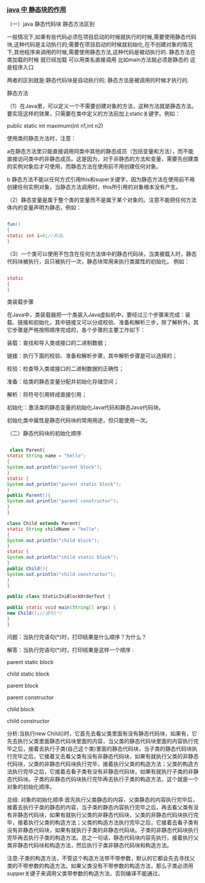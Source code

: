 ### [java 中 静态块的作用](https://www.cnblogs.com/jiangyi666/p/5665130.html)

（一）java 静态代码块 静态方法区别

一般情况下,如果有些代码必须在项目启动的时候就执行的时候,需要使用静态代码块,这种代码是主动执行的;需要在项目启动的时候就初始化,在不创建对象的情况下,其他程序来调用的时候,需要使用静态方法,这种代码是被动执行的. 静态方法在类加载的时候 就已经加载 可以用类名直接调用
比如main方法就必须是静态的 这是程序入口

两者的区别就是:静态代码块是自动执行的;   静态方法是被调用的时候才执行的.

静态方法

（1）在Java里，可以定义一个不需要创建对象的方法，这种方法就是静态方法。要实现这样的效果，只需要在类中定义的方法前加上static关键字。例如：

public static int maximum(int n1,int n2)

使用类的静态方法时，注意：

a在静态方法里只能直接调用同类中其他的静态成员（包括变量和方法），而不能直接访问类中的非静态成员。这是因为，对于非静态的方法和变量，需要先创建类的实例对象后才可使用，而静态方法在使用前不用创建任何对象。

b 静态方法不能以任何方式引用this和super关键字，因为静态方法在使用前不用创建任何实例对象，当静态方法调用时，this所引用的对象根本没有产生。

（2）静态变量是属于整个类的变量而不是属于某个对象的。注意不能把任何方法体内的变量声明为静态，例如：

```java

fun()
{
static int i=0;//非法。
}

```

（3）一个类可以使用不包含在任何方法体中的静态代码块，当类被载入时，静态代码块被执行，且只被执行一次，静态块常用来执行类属性的初始化。
例如：

```java

static
{
}

```

类装载步骤

在Java中，类装载器把一个类装入Java虚拟机中，要经过三个步骤来完成：装载、链接和初始化，其中链接又可以分成校验、准备和解析三步，除了解析外，其它步骤是严格按照顺序完成的，各个步骤的主要工作如下：

装载：查找和导入类或接口的二进制数据；

链接：执行下面的校验、准备和解析步骤，其中解析步骤是可以选择的；

校验：检查导入类或接口的二进制数据的正确性；

准备：给类的静态变量分配并初始化存储空间；

解析：将符号引用转成直接引用；

初始化：激活类的静态变量的初始化Java代码和静态Java代码块。

初始化类中属性是静态代码块的常用用途，但只能使用一次。

（二）静态代码块的初始化顺序

```java

 class Parent{ 
static String name = "hello"; 
{ 
System.out.println("parent block"); 
} 
static { 
System.out.println("parent static block"); 
} 
public Parent(){ 
System.out.println("parent constructor"); 
} 
} 

class Child extends Parent{ 
static String childName = "hello"; 
{ 
System.out.println("child block"); 
} 
static { 
System.out.println("child static block"); 
} 
public Child(){ 
System.out.println("child constructor"); 
} 
} 

public class StaticIniBlockOrderTest { 

public static void main(String[] args) { 
new Child();//语句(*) 
} 
}

```

问题：当执行完语句(*)时，打印结果是什么顺序？为什么？

解答：当执行完语句(*)时，打印结果是这样一个顺序 :

parent static block

child static block

parent block

parent constructor

child block

child constructor

分析:当执行new Child()时，它首先去看父类里面有没有静态代码块，如果有，它先去执行父类里面静态代码块里面的内容，当父类的静态代码块里面的内容执行完毕之后，接着去执行子类(自己这个类)里面的静态代码块，当子类的静态代码块执行完毕之后，它接着又去看父类有没有非静态代码块，如果有就执行父类的非静态代码块，父类的非静态代码块执行完毕，接着执行父类的构造方法；父类的构造方法执行完毕之后，它接着去看子类有没有非静态代码块，如果有就执行子类的非静态代码块。子类的非静态代码块执行完毕再去执行子类的构造方法，这个就是一个对象的初始化顺序。

总结:
对象的初始化顺序:首先执行父类静态的内容，父类静态的内容执行完毕后，接着去执行子类的静态的内容，当子类的静态内容执行完毕之后，再去看父类有没有非静态代码块，如果有就执行父类的非静态代码块，父类的非静态代码块执行完毕，接着执行父类的构造方法；父类的构造方法执行完毕之后，它接着去看子类有没有非静态代码块，如果有就执行子类的非静态代码块。子类的非静态代码块执行完毕再去执行子类的构造方法。总之一句话，静态代码块内容先执行，接着执行父类非静态代码块和构造方法，然后执行子类非静态代码块和构造方法。

注意:子类的构造方法，不管这个构造方法带不带参数，默认的它都会先去寻找父类的不带参数的构造方法。如果父类没有不带参数的构造方法，那么子类必须用supper关键子来调用父类带参数的构造方法，否则编译不能通过。
